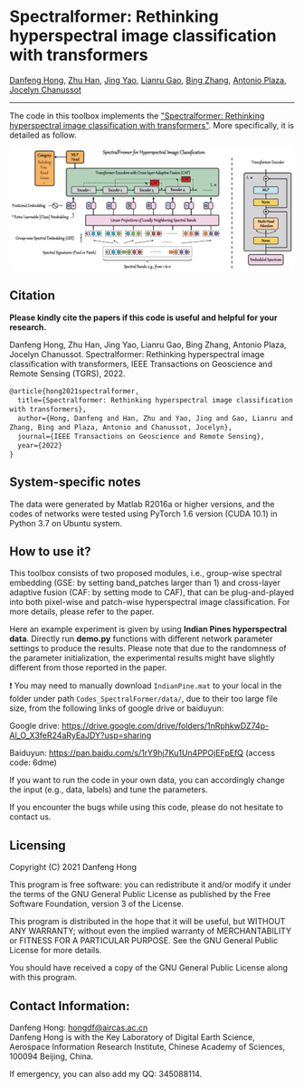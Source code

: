 # Spectralformer: Rethinking hyperspectral image classification with transformers

[Danfeng Hong](https://sites.google.com/view/danfeng-hong), [Zhu Han](https://www.researchgate.net/profile/Zhu-Han-2), [Jing Yao](https://scholar.google.com/citations?user=1SHd5ygAAAAJ&hl=en), [Lianru Gao](https://scholar.google.com/citations?hl=en&user=f6OnhtcAAAAJ), [Bing Zhang](http://english.radi.cas.cn/Education/PhDS/201401/t20140109_115415.html), [Antonio Plaza](https://scholar.google.com/citations?user=F1UAj8oAAAAJ&hl=en), [Jocelyn Chanussot](http://jocelyn-chanussot.net/)

___________

The code in this toolbox implements the ["Spectralformer: Rethinking hyperspectral image classification with transformers"](https://arxiv.org/pdf/2107.02988.pdf). More specifically, it is detailed as follow.

![alt text](./SpectralFormer.PNG)

Citation
---------------------

**Please kindly cite the papers if this code is useful and helpful for your research.**

Danfeng Hong, Zhu Han, Jing Yao, Lianru Gao, Bing Zhang, Antonio Plaza, Jocelyn Chanussot. Spectralformer: Rethinking hyperspectral image classification with transformers, IEEE Transactions on Geoscience and Remote Sensing (TGRS), 2022.

    @article{hong2021spectralformer,
      title={Spectralformer: Rethinking hyperspectral image classification with transformers},
      author={Hong, Danfeng and Han, Zhu and Yao, Jing and Gao, Lianru and Zhang, Bing and Plaza, Antonio and Chanussot, Jocelyn},
      journal={IEEE Transactions on Geoscience and Remote Sensing},
      year={2022}
    }
    
System-specific notes
---------------------
The data were generated by Matlab R2016a or higher versions, and the codes of networks were tested using PyTorch 1.6 version (CUDA 10.1) in Python 3.7 on Ubuntu system.

How to use it?
---------------------
This toolbox consists of two proposed modules, i.e., group-wise spectral embedding (GSE: by setting band_patches larger than 1) and cross-layer adaptive fusion (CAF: by setting mode to CAF), that can be plug-and-played into both pixel-wise and patch-wise hyperspectral image classification. For more details, please refer to the paper.

Here an example experiment is given by using **Indian Pines hyperspectral data**. Directly run **demo.py** functions with different network parameter settings to produce the results. Please note that due to the randomness of the parameter initialization, the experimental results might have slightly different from those reported in the paper.

:exclamation: You may need to manually download `IndianPine.mat` to your local in the folder under path `Codes_SpectralFormer/data/`, due to their too large file size, from the following links of google drive or baiduyun:

Google drive: https://drive.google.com/drive/folders/1nRphkwDZ74p-Al_O_X3feR24aRyEaJDY?usp=sharing

Baiduyun: https://pan.baidu.com/s/1rY9hj7Ku1Un4PPOjEFpEfQ (access code: 6dme)

If you want to run the code in your own data, you can accordingly change the input (e.g., data, labels) and tune the parameters.

If you encounter the bugs while using this code, please do not hesitate to contact us.

Licensing
---------

Copyright (C) 2021 Danfeng Hong

This program is free software: you can redistribute it and/or modify it under the terms of the GNU General Public License as published by the Free Software Foundation, version 3 of the License.

This program is distributed in the hope that it will be useful, but WITHOUT ANY WARRANTY; without even the implied warranty of MERCHANTABILITY or FITNESS FOR A PARTICULAR PURPOSE. See the GNU General Public License for more details.

You should have received a copy of the GNU General Public License along with this program.

Contact Information:
--------------------

Danfeng Hong: hongdf@aircas.ac.cn<br>
Danfeng Hong is with the Key Laboratory of Digital Earth Science, Aerospace Information Research Institute, Chinese Academy of Sciences, 100094 Beijing, China. 

If emergency, you can also add my QQ: 345088114.
